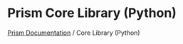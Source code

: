 # Prism Core Library (Python)

<!-- prism:generate:breadcrumbs -->
[Prism Documentation](../../docs/README.md) / Core Library (Python)
<!-- /prism:generate:breadcrumbs -->
